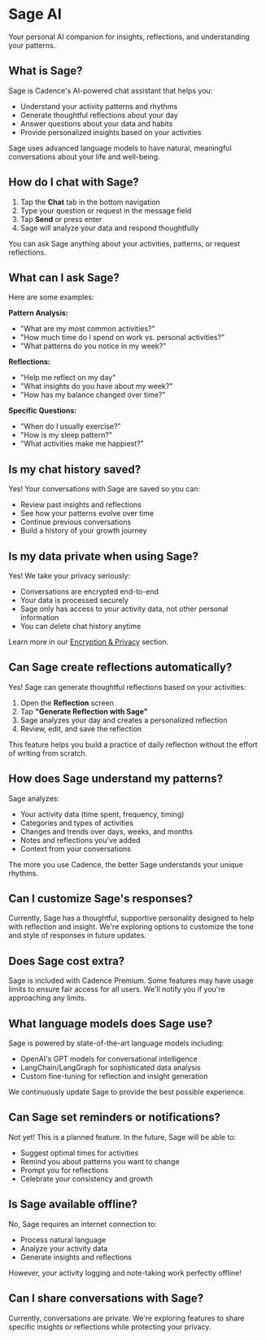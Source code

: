 # Sage AI

Your personal AI companion for insights, reflections, and understanding your patterns.

## What is Sage?

Sage is Cadence's AI-powered chat assistant that helps you:
- Understand your activity patterns and rhythms
- Generate thoughtful reflections about your day
- Answer questions about your data and habits
- Provide personalized insights based on your activities

Sage uses advanced language models to have natural, meaningful conversations about your life and well-being.

## How do I chat with Sage?

1. Tap the **Chat** tab in the bottom navigation
2. Type your question or request in the message field
3. Tap **Send** or press enter
4. Sage will analyze your data and respond thoughtfully

You can ask Sage anything about your activities, patterns, or request reflections.

## What can I ask Sage?

Here are some examples:

**Pattern Analysis:**
- "What are my most common activities?"
- "How much time do I spend on work vs. personal activities?"
- "What patterns do you notice in my week?"

**Reflections:**
- "Help me reflect on my day"
- "What insights do you have about my week?"
- "How has my balance changed over time?"

**Specific Questions:**
- "When do I usually exercise?"
- "How is my sleep pattern?"
- "What activities make me happiest?"

## Is my chat history saved?

Yes! Your conversations with Sage are saved so you can:
- Review past insights and reflections
- See how your patterns evolve over time
- Continue previous conversations
- Build a history of your growth journey

## Is my data private when using Sage?

Yes! We take your privacy seriously:
- Conversations are encrypted end-to-end
- Your data is processed securely
- Sage only has access to your activity data, not other personal information
- You can delete chat history anytime

Learn more in our [Encryption & Privacy](/docs/faq/encryption) section.

## Can Sage create reflections automatically?

Yes! Sage can generate thoughtful reflections based on your activities:

1. Open the **Reflection** screen
2. Tap **"Generate Reflection with Sage"**
3. Sage analyzes your day and creates a personalized reflection
4. Review, edit, and save the reflection

This feature helps you build a practice of daily reflection without the effort of writing from scratch.

## How does Sage understand my patterns?

Sage analyzes:
- Your activity data (time spent, frequency, timing)
- Categories and types of activities
- Changes and trends over days, weeks, and months
- Notes and reflections you've added
- Context from your conversations

The more you use Cadence, the better Sage understands your unique rhythms.

## Can I customize Sage's responses?

Currently, Sage has a thoughtful, supportive personality designed to help with reflection and insight. We're exploring options to customize the tone and style of responses in future updates.

## Does Sage cost extra?

Sage is included with Cadence Premium. Some features may have usage limits to ensure fair access for all users. We'll notify you if you're approaching any limits.

## What language models does Sage use?

Sage is powered by state-of-the-art language models including:
- OpenAI's GPT models for conversational intelligence
- LangChain/LangGraph for sophisticated data analysis
- Custom fine-tuning for reflection and insight generation

We continuously update Sage to provide the best possible experience.

## Can Sage set reminders or notifications?

Not yet! This is a planned feature. In the future, Sage will be able to:
- Suggest optimal times for activities
- Remind you about patterns you want to change
- Prompt you for reflections
- Celebrate your consistency and growth

## Is Sage available offline?

No, Sage requires an internet connection to:
- Process natural language
- Analyze your activity data
- Generate insights and reflections

However, your activity logging and note-taking work perfectly offline!

## Can I share conversations with Sage?

Currently, conversations are private. We're exploring features to share specific insights or reflections while protecting your privacy.

